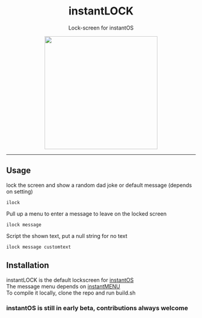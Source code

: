 <div align="center">
    <h1>instantLOCK</h1>
    <p>Lock-screen for instantOS</p>
    <img width="300" height="300" src="https://raw.githubusercontent.com/instantOS/instantLOGO/master/png/lock.png">
</div>

--------

## Usage
lock the screen and show a random dad joke or default message (depends on setting)
```
ilock
```

Pull up a menu to enter a message to leave on the locked screen
```
ilock message
```

Script the shown text, put a null string for no text
```
ilock message customtext
```


## Installation
instantLOCK is the default lockscreen for [instantOS](https://instantos.github.io)  
The message menu depends on [instantMENU](https://github.com/instantos/instantmenu)  
To compile it locally, clone the repo and run build.sh

### instantOS is still in early beta, contributions always welcome
